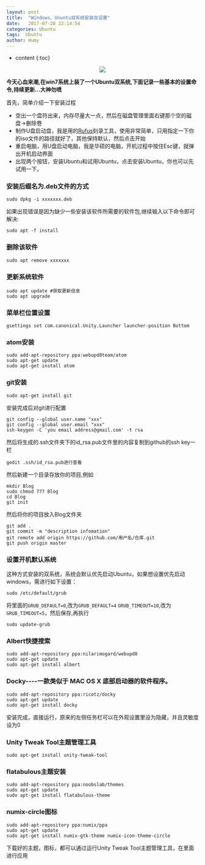 ```yaml
---
layout: post
title:  "Windows、Ununtu双系统安装及设置"
date:   2017-07-28 22:14:54
categories: Ubuntu
tags:  Ubuntu
author: Humy
---
```

* content
{:toc}

<center class>
    <img src="{{ "/asserts/img/cover/18.jpg" | prepend: site.baseurl }}"/>
</center>




**今天心血来潮,在win7系统上装了一个Ubuntu双系统,下面记录一些基本的设置命令,持续更新...大神勿喷**

首先，简单介绍一下安装过程
* 空出一个盘符出来，内存尽量大一点，然后在磁盘管理里面右键那个空的磁盘->删除卷
* 制作U盘启动盘，我是用的[Rufus](https://rufus.akeo.ie/?locale=zh_CN)刻录工具，使用非常简单，只用指定一下你的iso文件的路径就好了，其他保持默认，然后点击开始
* 重启电脑，用U盘启动电脑，我是华硕的电脑，开机过程中按住Esc键，就弹出开机启动界面
* 出现两个按钮，安装Ubuntu和试用Ubuntu，点击安装Ubuntu，你也可以先试用一下。

### 安装后缀名为.deb文件的方式

```
sudo dpkg -i xxxxxxx.deb
```
如果出现错误是因为缺少一些安装该软件所需要的软件包,继续输入以下命令即可解决:

```
sudo apt -f install
```
### 删除该软件

```
sudo apt remove xxxxxxx
```

### 更新系统软件

```
sudo apt update #获取更新信息
sudo apt upgrade
```

### 菜单栏位置设置

```
gsettings set com.canonical.Unity.Launcher launcher-position Bottom
```
### atom安装

```
sudo add-apt-repository ppa:webupd8team/atom  
sudo apt-get update  
sudo apt-get install atom  
```

### git安装

```
sudo apt-get install git
```

安装完成后对git进行配置

```
git config --global user.name "xxx"
git config --global user.email "xxx"
ssh-keygen -C 'you email address@gmail.com' -t rsa
```

然后将生成的.ssh文件夹下的id_rsa.pub文件里的内容复制到github的ssh key一栏

```
gedit .ssh/id_rsa.pub进行查看
```

然后新建一个目录存放你的项目,例如

```
mkdir Blog
sudo chmod 777 Blog
cd Blog
git init
```
然后将你的项目放入Blog文件夹

```
git add .
git commit -m "description infomation"
git remote add origin https://github.com/用户名/仓库.git
git push origin master
```
### 设置开机默认系统

这种方式安装的双系统，系统会默认优先启动Ubuntu，如果想设置优先启动windows，需进行如下设置：

```
sudo /etc/default/grub
```
将里面的`GRUB_DEFAULT=0`,改为`GRUB_DEFAULT=4`
`GRUB_TIMEOUT=10`,改为`GRUB_TIMEOUT=5`，然后保存,再执行

```
sudo update-grub
```

### Albert快捷搜索

```
sudo add-apt-repository ppa:nilarimogard/webupd8
sudo apt-get update
sudo apt-get install albert
```
### Docky----一款类似于 MAC OS X 底部启动器的软件程序。

```
sudo add-apt-repository ppa:ricotz/docky
sudo apt-get update
sudo apt-get install docky
```
安装完成，直接运行，原来的左侧任务栏可以在外观设置里设为隐藏，并且灵敏度设为0

### Unity Tweak Tool主题管理工具

```
sudo apt-get install unity-tweak-tool
```
### flatabulous主题安装

```
sudo add-apt-repository ppa:noobslab/themes
sudo apt-get update
sudo apt-get install flatabulous-theme
```

### numix-circle图标

```
sudo add-apt-repository ppa:numix/ppa
sudo apt-get update
sudo apt-get install numix-gtk-theme numix-icon-theme-circle
```
下载好的主题，图标，都可以通过运行Unity Tweak Tool主题管理工具，在里面进行应用